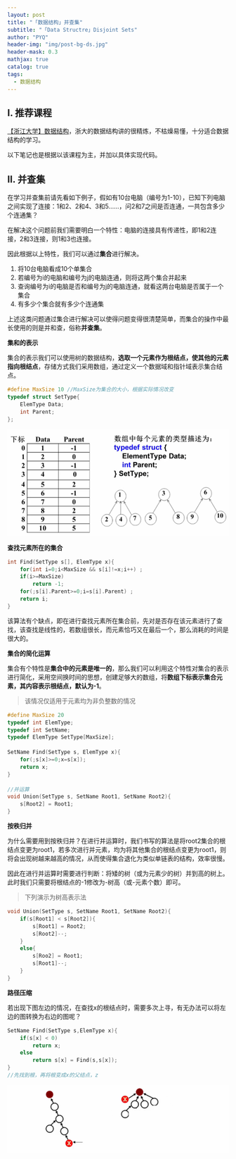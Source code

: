 ```yaml
---
layout: post
title: "「数据结构」并查集"
subtitle: "「Data Structre」Disjoint Sets"
author: "PYQ"
header-img: "img/post-bg-ds.jpg"
header-mask: 0.3
mathjax: true
catalog: true
tags:
  - 数据结构
---
```


## Ⅰ. 推荐课程

[【浙江大学】数据结构](https://www.bilibili.com/video/BV1Kb41127fT?p=33)，浙大的数据结构讲的很精炼，不枯燥易懂，十分适合数据结构的学习。

以下笔记也是根据以该课程为主，并加以具体实现代码。

## Ⅱ. 并查集

在学习并查集前请先看如下例子，假如有10台电脑（编号为1-10），已知下列电脑之间实现了连接：1和2、2和4、3和5……，问2和7之间是否连通，一共包含多少个连通集？

在解决这个问题前我们需要明白一个特性：电脑的连接具有传递性，即1和2连接，2和3连接，则1和3也连接。

因此根据以上特性，我们可以通过**集合**进行解决。

1. 将10台电脑看成10个单集合
2. 若编号为i的电脑和编号为j的电脑连通，则将这两个集合并起来
3. 查询编号为i的电脑是否和编号为j的电脑连通，就看这两台电脑是否属于一个集合
4. 有多少个集合就有多少个连通集

上述这类问题通过集合进行解决可以使得问题变得很清楚简单，而集合的操作中最长使用的则是并和查，俗称**并查集**。

**集和的表示**

集合的表示我们可以使用树的数据结构，**选取一个元素作为根结点，使其他的元素指向根结点**，存储方式我们采用数组，通过定义一个数据域和指针域表示集合结点。

```c
#define MaxSize 10 //MaxSize为集合的大小，根据实际情况改变
typedef struct SetType{
    ElemType Data;
    int Parent;
};
```

![image-20220428102301977](/img/in-post/disjoint-sets-1.png)

**查找元素所在的集合**

```c
int Find(SetType s[], ElemType x){
    for(int i=0;i<MaxSize && s[i]!=x;i++) ;
    if(i>=MaxSize)
        return -1;
    for(;s[i].Parent>=0;i=s[i].Parent) ;
    return i;
}
```

该算法有个缺点，即在进行查找元素所在集合前，先对是否存在该元素进行了查找，该查找是线性的，若数组很长，而元素恰巧又在最后一个，那么消耗的时间是很大的。

**集合的简化运算**

集合有个特性是**集合中的元素是唯一的**，那么我们可以利用这个特性对集合的表示进行简化，采用空间换时间的思想，创建足够大的数组，将**数组下标表示集合元素，其内容表示根结点，默认为-1**。

> 该情况仅适用于元素均为非负整数的情况

```c
#define MaxSize 20
typedef int ElemType;
typedef int SetName;
typedef ElemType SetType[MaxSize];

SetName Find(SetType s, ElemType x){
    for(;s[x]>=0;x=s[x]);
    return x;
}

//并运算
void Union(SetType s, SetName Root1, SetName Root2){
    s[Root2] = Root1;
}
```

**按秩归并**

为什么需要用到按秩归并？在进行并运算时，我们书写的算法是将root2集合的根结点变更为root1，若多次进行并元素，均为将其他集合的根结点变更为root1，则将会出现树越来越高的情况，从而使得集合退化为类似单链表的结构，效率很慢。

因此在进行并运算时需要进行判断：将矮的树（或为元素少的树）并到高的树上。此时我们只需要将根结点的-1修改为-树高（或-元素个数）即可。

> 下列演示为树高表示法

```c
void Union(SetType s, SetName Root1, SetName Root2){
    if(s[Root1] < s[Root2]){
        s[Root1] = Root2;
        s[Root2]--;
    }
    else{
        s[Roo2] = Root1;
        s[Root1]--;
    }
}
```

**路径压缩**

若出现下图左边的情况，在查找x的根结点时，需要多次上寻，有无办法可以将左边的图转换为右边的图呢？

```c
SetName Find(SetType s,ElemType x){
    if(s[x] < 0)
        return x;
    else
        return s[x] = Find(s,s[x]);
}
//先找到根，再将根变成x的父结点，z
```

![image-20220428110657146](/img/in-post/disjoint-sets-2.png)


